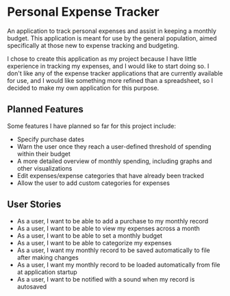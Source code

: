 # Personal Expense Tracker

An application to track personal expenses and assist in keeping a monthly budget. This application
is meant for use by the general population, aimed specifically at those new to expense tracking and
budgeting.

I chose to create this application as my project because I have little experience in tracking my
expenses, and I would like to start doing so. I don't like any of the expense tracker applications
that are currently available for use, and I would like something more refined than a spreadsheet,
so I decided to make my own application for this purpose.

## Planned Features

Some features I have planned so far for this project include:
- Specify purchase dates
- Warn the user once they reach a user-defined threshold of spending within their budget
- A more detailed overview of monthly spending, including graphs and other visualizations
- Edit expenses/expense categories that have already been tracked
- Allow the user to add custom categories for expenses

## User Stories

- As a user, I want to be able to add a purchase to my monthly record
- As a user, I want to be able to view my expenses across a month
- As a user, I want to be able to set a monthly budget
- As a user, I want to be able to categorize my expenses
- As a user, I want my monthly record to be saved automatically to file after making changes
- As a user, I want my monthly record to be loaded automatically from file at application startup
- As a user, I want to be notified with a sound when my record is autosaved